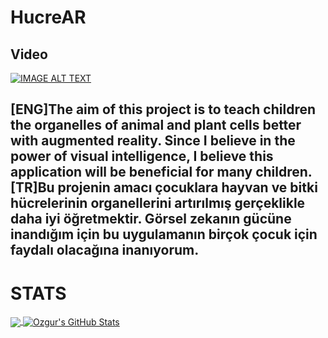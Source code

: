 # HucreAR

## Video

[![IMAGE ALT TEXT](https://img.youtube.com/vi/nKNwxysZY1U/0.jpg)](https://www.youtube.com/watch?v=nKNwxysZY1U "HucreARv1")

## [ENG]The aim of this project is to teach children the organelles of animal and plant cells better with augmented reality. Since I believe in the power of visual intelligence, I believe this application will be beneficial for many children.[TR]Bu projenin amacı çocuklara hayvan ve bitki hücrelerinin organellerini artırılmış gerçeklikle daha iyi öğretmektir. Görsel zekanın gücüne inandığım için bu uygulamanın birçok çocuk için faydalı olacağına inanıyorum.


# STATS

<a href="https://github.com/yessGlory17/HucreAR">
  <img align="center" src="https://github-readme-stats.vercel.app/api/top-langs/?username=yessGlory17&hide=java,html&title_color=ffffff&text_color=c9cacc&icon_color=2bbc8a&bg_color=1d1f21" />
</a>
<a href="https://github.com/yessGlory17/HucreAR">
  <img align="center" src="https://github-readme-stats.vercel.app/api?username=yessGlory17&show_icons=true&line_height=27&count_private=true&title_color=ffffff&text_color=c9cacc&icon_color=2bbc8a&bg_color=1d1f21" alt="Ozgur's GitHub Stats" />
</a>
